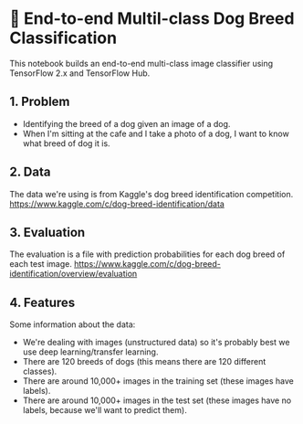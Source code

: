 # 🐶 End-to-end Multil-class Dog Breed Classification

This notebook builds an end-to-end multi-class image classifier using TensorFlow 2.x and TensorFlow Hub.
    
## 1. Problem
* Identifying the breed of a dog given an image of a dog.
* When I'm sitting at the cafe and I take a photo of a dog, I want to know what breed of dog it is.
    
## 2. Data
The data we're using is from Kaggle's dog breed identification competition.
https://www.kaggle.com/c/dog-breed-identification/data
    
## 3. Evaluation
The evaluation is a file with prediction probabilities for each dog breed of each test image.
https://www.kaggle.com/c/dog-breed-identification/overview/evaluation

## 4. Features
Some information about the data:
* We're dealing with images (unstructured data) so it's probably best we use deep learning/transfer learning.
* There are 120 breeds of dogs (this means there are 120 different classes).
* There are around 10,000+ images in the training set (these images have labels).
* There are around 10,000+ images in the test set (these images have no labels, because we'll want to predict them). 
